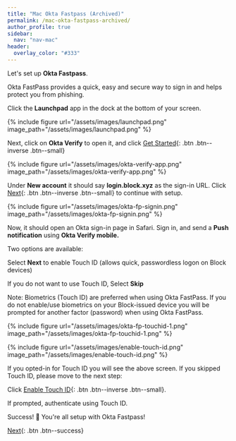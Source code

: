 ```yaml
---
title: "Mac Okta Fastpass (Archived)"
permalink: /mac-okta-fastpass-archived/
author_profile: true
sidebar:
  nav: "nav-mac"
header:
  overlay_color: "#333"
---
```

Let's set up __Okta Fastpass__. 

Okta FastPass provides a quick, easy and secure way to sign in and helps protect you from phishing.

Click the __Launchpad__ app in the dock at the bottom of your screen.

{% include figure url="/assets/images/launchpad.png" image_path="/assets/images/launchpad.png" %}

Next, click on __Okta Verify__ to open it, and click [Get Started](){: .btn .btn--inverse .btn--small}

{% include figure url="/assets/images/okta-verify-app.png" image_path="/assets/images/okta-verify-app.png" %}

Under __New account__ it should say __login.block.xyz__ as the sign-in URL. 
Click [Next](){: .btn .btn--inverse .btn--small} to continue with setup.

{% include figure url="/assets/images/okta-fp-signin.png" image_path="/assets/images/okta-fp-signin.png" %}

Now, it should open an Okta sign-in page in Safari. Sign in, and send a __Push notification__ using __Okta Verify mobile.__


Two options are available:

Select __Next__ to enable Touch ID (allows quick, passwordless logon on Block devices)

If you do not want to use Touch ID, Select __Skip__

Note: Biometrics (Touch ID) are preferred when using Okta FastPass. If you do not enable/use biometrics on your Block-issued device you will be prompted for another factor (password) when using Okta FastPass. 


{% include figure url="/assets/images/okta-fp-touchid-1.png" image_path="/assets/images/okta-fp-touchid-1.png" %}

{% include figure url="/assets/images/enable-touch-id.png" image_path="/assets/images/enable-touch-id.png" %}

If you opted-in for Touch ID you will see the above screen. If you skipped Touch ID, please move to the next step:

Click [Enable Touch ID](){: .btn .btn--inverse .btn--small}.

If prompted, authenticate using Touch ID.

Success! 🎉 You're all setup with Okta Fastpass! 

[Next](/mac-chrome){: .btn .btn--success} 
